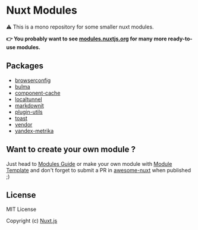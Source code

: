 # Nuxt Modules

⚠️ This is a mono repository for some smaller nuxt modules.

**👉 You probably want to see [modules.nuxtjs.org](https://modules.nuxtjs.org) for many more ready-to-use modules.**

## Packages

- [browserconfig](packages/browserconfig)
- [bulma](packages/bulma)
- [component-cache](packages/component-cache)
- [localtunnel](packages/localtunnel)
- [markdownit](packages/markdownit)
- [plugin-utils](packages/plugin-utils)
- [toast](packages/toast)
- [vendor](packages/vendor)
- [yandex-metrika](packages/yandex-metrika)

## Want to create your own module ?

Just head to [Modules Guide](https://nuxtjs.org/guide/modules) or make your own module with [Module Template](https://github.com/nuxt-community/module-template) and don't forget to submit a PR in [awesome-nuxt](https://github.com/nuxt-community/awesome-nuxt) when published ;)

## License

MIT License

Copyright (c) [Nuxt.js](https://nuxtjs.org)
